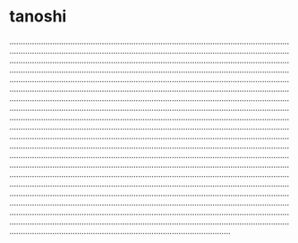 # tanoshi

..................................................................................................................................................................................................................................................................................................................................................................................................................................................................................................................................................................................................................................................................................................................................................................................................................................................................................................................................................................................................................................................................................................................................................................................................................................................................................................................................................................................................................................................................................................................................................................................................................................................................................................................................................................................................................................................................................................................................................................................................................................................................................................................................................................................................................................................................................................................................................................................................................................................................................................................................................................................................................................................................................